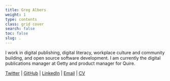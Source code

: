 ```yaml
---
title: Greg Albers
weight: 1
type: contents
class: grid cover
search: false
toc: false
slug: .
---
```


I work in digital publishing, digital literacy, workplace culture and community building, and open source software development. I am currently the digital publications manager at Getty and product manager for Quire.

[Twitter](https://twitter.com/geealbers/) | [GitHub](https://github.com/geealbers) | [LinkedIn](https://www.linkedin.com/in/greg-albers-5406a33/) | [Email](mailto:geealbers@gmail.com) | [CV](/downloads/geealbers_cv.pdf)